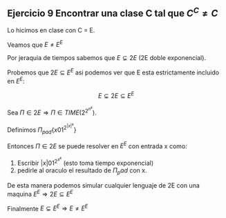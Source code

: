 ## Ejercicio 9 Encontrar una clase C tal que $C^C \neq C$

Lo hicimos en clase con C = E.

Veamos que $E \neq E^E$

Por jeraquia de tiempos sabemos que $E \subsetneq 2E$ (2E doble exponencial).

Probemos que $2E \subseteq E^E$ asi podemos ver que E esta estrictamente incluido en $E^E$:

$$E \subsetneq 2E  \subseteq E^E $$

Sea $\Pi \in 2E \Rightarrow \Pi \in  TIME(2^{2^{n^k}})$.

Definimos $\Pi_{pad} \{x01^{2^{|x|^k}} \}$

Entonces $\Pi \in 2E$ se puede resolver en $E^E$ con entrada x como:

1. Escribir $|x|01^{2^{x^{k}}}$ (esto toma tiempo exponencial)
2. pedirle al oraculo el resultado de $\Pi_pad$ con x.

De esta manera podemos simular cualquier lenguaje de 2E con una maquina $E^E \Rightarrow 2E \subseteq E^E$ 

Finalmente $E \subsetneq E^E \Rightarrow E \neq E^E$